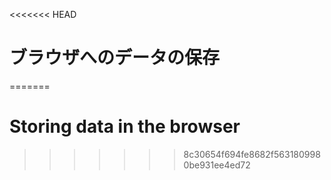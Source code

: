 
<<<<<<< HEAD
# ブラウザへのデータの保存
=======
# Storing data in the browser
>>>>>>> 8c30654f694fe8682f5631809980be931ee4ed72
